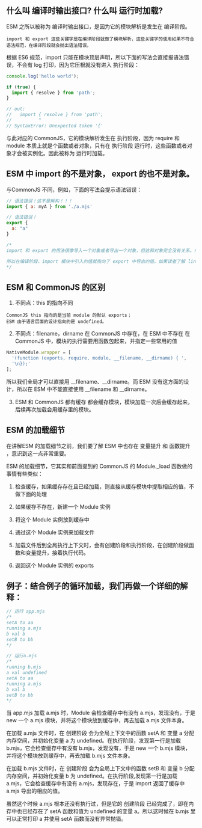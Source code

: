 
## 什么叫 编译时输出接口? 什么叫 运行时加载?
ESM 之所以被称为 编译时输出接口，是因为它的模块解析是发生在 编译阶段。
```
import 和 export 这些关键字是在编译阶段就做了模块解析，这些关键字的使用如果不符合语法规范，在编译阶段就会抛出语法错误。
```

根据 ES6 规范，import 只能在模块顶层声明，所以下面的写法会直接报语法错误，不会有 log 打印，因为它压根就没有进入 执行阶段：
```javaScript
console.log('hello world');

if (true) {
  import { resolve } from 'path';
}

// out:
//   import { resolve } from 'path';
//          ^
// SyntaxError: Unexpected token '{'
```

与此对应的 CommonJS，它的模块解析发生在 执行阶段，因为 require 和 module 本质上就是个函数或者对象，只有在 执行阶段 运行时，这些函数或者对象才会被实例化。因此被称为 运行时加载。

## ESM 中 import 的不是对象， export 的也不是对象。
与CommonJS 不同，例如，下面的写法会提示语法错误：
```javaScript
// 语法错误！这不是解构！！！
import { a: myA } from './a.mjs'

// 语法错误！
export {
  a: "a"
}

/*
import 和 export 的用法很像导入一个对象或者导出一个对象，但这和对象完全没有关系。他们的用法是 ECMAScript 语言层面的设计的，并且“恰巧”的对象的使用类似。

所以在编译阶段，import 模块中引入的值就指向了 export 中导出的值。如果读者了解 linux，这就有点像 linux 中的硬链接，指向同一个 inode。或者拿栈和堆来比喻，这就像两个指针指向了同一个栈。
*/
```
## ESM 和 CommonJS 的区别
1. 不同点：this 的指向不同
```
CommonJS this 指向的是当前 module 的默认 exports；
ESM 由于语言层面的设计指向的是 undefined。
```
2. 不同点：filename，dirname 在 CommonJS 中存在，在 ESM 中不存在
在 CommonJS 中，模块的执行需要用函数包起来，并指定一些常用的值
```javaScript
NativeModule.wrapper = [
  '(function (exports, require, module, __filename, __dirname) { ',
  '\n});'
];
```

所以我们全局才可以直接用 __filename、__dirname。而 ESM 没有这方面的设计，所以在 ESM 中不能直接使用 __filename 和 __dirname。

3. ESM 和 CommonJS 都有缓存
都会缓存模块，模块加载一次后会缓存起来，后续再次加载会用缓存里的模块。

## ESM 的加载细节
在讲解ESM 的加载细节之前，我们要了解 ESM 中也存在 变量提升 和 函数提升 ，意识到这一点非常重要。

ESM 的加载细节，它其实和前面提到的 CommonJS 的 Module._load 函数做的事情有些类似：
1. 检查缓存，如果缓存存在且已经加载，则直接从缓存模块中提取相应的值，不做下面的处理

2. 如果缓存不存在，新建一个 Module 实例

3. 将这个 Module 实例放到缓存中

4. 通过这个 Module 实例来加载文件

5. 加载文件后到全局执行上下文时，会有创建阶段和执行阶段，在创建阶段做函数和变量提升，接着执行代码。

6. 返回这个 Module 实例的 exports

## 例子：结合例子的循环加载，我们再做一个详细的解释：
```javaScript
// 运行 app.mjs
/*
setA to aa
running a.mjs
b val b
setB to bb
*/

// 运行a.mjs
/*
running b.mjs
a val undefined
setA to aa
running a.mjs
b val b
setB to bb
*/
```
当 app.mjs 加载 a.mjs 时，Module 会检查缓存中有没有 a.mjs，发现没有，于是 new 一个 a.mjs 模块，并将这个模块放到缓存中，再去加载 a.mjs 文件本身。

在加载 a.mjs 文件时，在 创建阶段 会为全局上下文中的函数 setA 和 变量 a 分配内存空间，并初始化变量 a 为 undefined。在执行阶段，发现第一行是加载 b.mjs，它会检查缓存中有没有 b.mjs，发现没有，于是 new 一个 b.mjs 模块，并将这个模块放到缓存中，再去加载 b.mjs 文件本身。

在加载 b.mjs 文件时，在 创建阶段 会为全局上下文中的函数 setB 和 变量 b 分配内存空间，并初始化变量 b 为 undefined。在执行阶段,发现第一行是加载 a.mjs，它会检查缓存中有没有 a.mjs，发现存在，于是 import 返回了缓存中 a.mjs 导出的相应的值。

虽然这个时候 a.mjs 根本还没有执行过，但是它的 创建阶段 已经完成了，即在内存中也已经存在了 setA 函数和值为 undefined 的变量 a。所以这时候在 b.mjs 里可以正常打印 a 并使用 setA 函数而没有异常抛错。

